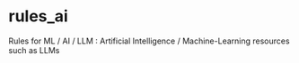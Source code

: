 # rules_ai
Rules for ML / AI / LLM : Artificial Intelligence / Machine-Learning resources such as LLMs
